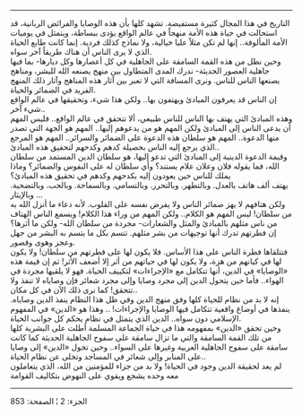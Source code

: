 ------------------------------------------------------------------------

التاريخ في هذا المجال كثيرة مستفيضة. تشهد كلها بأن هذه الوصايا والفرائض
الربانية، قد استحالت في حياة هذه الأمة منهجاً في عالم الواقع يؤدى ببساطة،
ويتمثل في يوميات الأمة المألوفة.. إنها لم تكن مثلاً عليا خيالية، ولا
نماذج كذلك فردية. إنما كانت طابع الحياة الذي لا يرى الناس أن هناك طريقاً
آخر سواه.  
وحين نطل من هذه القمة السامقة على الجاهلية في كل أعصارها وكل ديارها- بما
فيها جاهلية العصور الحديثة- ندرك المدى المتطاول بين منهج يصنعه الله
للبشر، ومناهج يصنعها الناس للناس. ونرى المسافة التي لا تعبر بين آثار هذه
المناهج وآثار ذلك المنهج الفريد في الضمائر والحياة.  
إن الناس قد يعرفون المبادئ ويهتفون بها.. ولكن هذا شيء، وتحقيقها في عالم
الواقع شيء آخر..  
وهذه المبادئ التي يهتف بها الناس للناس طبيعي، ألا تتحقق في عالم الواقع..
فليس المهم أن يدعى الناس إلى المبادئ ولكن المهم هو من يدعوهم إليها..
المهم هو الجهة التي تصدر منها الدعوة.. المهم هو سلطان هذه الدعوة على
الضمائر والسرائر.. المهم هو المرجع الذي يرجع إليه الناس بحصيلة كدهم
وكدحهم لتحقيق هذه المبادئ..  
وقيمة الدعوة الدينية إلى المبادئ التي تدعو إليها، هو سلطان الدين المستمد
من سلطان الله، فما يقوله فلان وعلان علام يستند؟ وأي سلطان له على النفوس
والضمائر؟ وماذا يملك للناس حين يعودون إليه بكدحهم وكدهم في تحقيق هذه
المبادئ؟  
يهتف ألف هاتف بالعدل. وبالتطهر. وبالتحرر. وبالتسامي. وبالسماحة. وبالحب.
وبالتضحية. وبالإيثار ...  
ولكن هتافهم لا يهز ضمائر الناس ولا يفرض نفسه على القلوب. لأنه دعاء ما
أنزل الله به من سلطان! ليس المهم هو الكلام.. ولكن المهم من وراء هذا
الكلام! ويسمع الناس الهتاف من ناس مثلهم بالمبادئ والمثل والشعارات- مجردة
من سلطان الله- ولكن ما أثرها؟  
إن فطرتهم تدرك أنها توجيهات من بشر مثلهم. تتسم بكل ما يتسم به البشر من
جهل وعجز وهوى وقصور.  
فتتلقاها فطرة الناس على هذا الأساس. فلا يكون لها على فطرتهم من سلطان!
ولا يكون لها في كيانهم من هزة، ولا يكون لها في حياتهم من أثر إلا أضعف
الأثر! ثم إن قيمة هذه «الوصايا» في الدين، أنها تتكامل مع «الإجراءات»
لتكييف الحياة. فهو لا يلقيها مجردة في الهواء.. فأما حين يتحول الدين إلى
مجرد وصايا وإلى مجرد شعائر فإن وصاياه لا تنفذ ولا تتحقق! كما نرى ذلك
الآن في كل مكان..  
إنه لا بد من نظام للحياة كلها وفق منهج الدين وفي ظل هذا النظام ينفذ
الدين وصاياه. ينفذها في أوضاع واقعية تتكامل فيها الوصايا والإجراءات! ..
وهذا هو «الدين» في المفهوم الإسلامي دون سواه.. الدين الذي يتمثل في نظام
يحكم كل جوانب الحياة.  
وحين تحقق «الدين» بمفهومه هذا في حياة الجماعة المسلمة أطلت على البشرية
كلها من تلك القمة السامقة والتي ما تزال سامقة على سفوح الجاهلية الحديثة
كما كانت سامقة على سفوح الجاهلية العربية وغيرها على السواء.. وحين تحول
«الدين» إلى وصايا على المنابر وإلى شعائر في المساجد وتخلى عن نظام
الحياة..  
لم يعد لحقيقة الدين وجود في الحياة! ولا بد من جزاء للمؤمنين من الله،
الذي يتعاملون معه وحده يشجع ويقوي على النهوض بتكاليف القوامة

------------------------------------------------------------------------

الجزء: 2 ¦ الصفحة: 853
